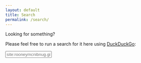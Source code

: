 ```yaml
---
layout: default
title: Search
permalink: /search/
---
```


Looking for something?

Please feel free to run a search for it here using [DuckDuckGo](https://duckduckgo.com/spread):

<form method="get" id="search" action="https://duckduckgo.com/">
<input type="hidden" name="sites" value="rooneymcnibnug.github.io"/>
<input type="hidden" name="kh" value="1"/>
<input class="search" type="text" size="15" name="q" maxlength="300" placeholder="site:rooneymcnibnug.github.io privacy"/>
<input type="submit" value="Search" style="visibility: hidden;" /></form>
